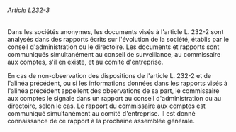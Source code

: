 ###### Article L232-3

Dans les sociétés anonymes, les documents visés à l'article L. 232-2 sont analysés dans des rapports écrits sur l'évolution de la société, établis par le conseil d'administration ou le directoire. Les documents et rapports sont communiqués simultanément au conseil de surveillance, au commissaire aux comptes, s'il en existe, et au comité d'entreprise.

En cas de non-observation des dispositions de l'article L. 232-2 et de l'alinéa précédent, ou si les informations données dans les rapports visés à l'alinéa précédent appellent des observations de sa part, le commissaire aux comptes le signale dans un rapport au conseil d'administration ou au directoire, selon le cas. Le rapport du commissaire aux comptes est communiqué simultanément au comité d'entreprise. Il est donné connaissance de ce rapport à la prochaine assemblée générale.

